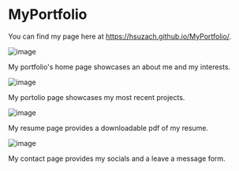 # MyPortfolio

You can find my page here at https://hsuzach.github.io/MyPortfolio/.

![image](https://user-images.githubusercontent.com/30445082/163246170-dfdf9575-e588-4427-b448-b08e1635dd3e.png)

My portfolio's home page showcases an about me and my interests. 

![image](https://user-images.githubusercontent.com/30445082/163246241-ca8125b6-3cdd-4e96-82e3-7840b55a4838.png)

My portolio page showcases my most recent projects. 

![image](https://user-images.githubusercontent.com/30445082/163246318-ce979761-e295-4fcd-9e14-d95d42c5917f.png)

My resume page provides a downloadable pdf of my resume. 

![image](https://user-images.githubusercontent.com/30445082/163246406-b8f90089-692c-41a1-808c-8c0de903f662.png)

My contact page provides my socials and a leave a message form. 
